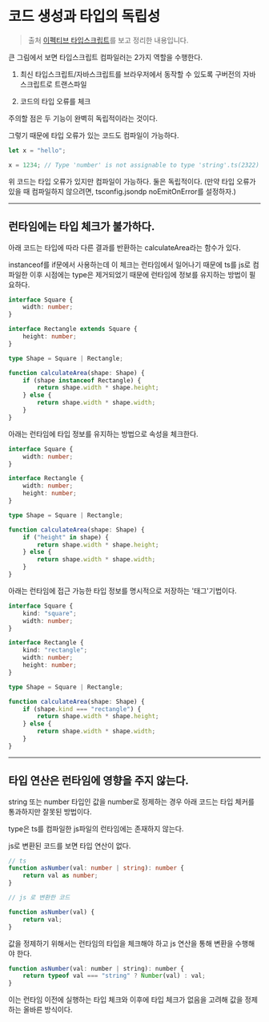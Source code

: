 # 코드 생성과 타입의 독립성

> 출처 [이펙티브 타입스크립트](http://www.kyobobook.co.kr/product/detailViewKor.laf?mallGb=KOR&ejkGb=KOR&barcode=9788966263134)를 보고 정리한 내용입니다.

큰 그림에서 보면 타입스크립트 컴파일러는 2가지 역할을 수행한다.

1. 최신 타입스크립트/자바스크립트를 브라우저에서 동작할 수 있도록 구버전의 자바스크립트로 트랜스파일

2. 코드의 타입 오류를 체크

주의할 점은 두 기능이 완벽히 독립적이라는 것이다.

그렇기 때문에 타입 오류가 있는 코드도 컴파일이 가능하다.

```ts
let x = "hello";

x = 1234; // Type 'number' is not assignable to type 'string'.ts(2322)
```

위 코드는 타입 오류가 있지만 컴파일이 가능하다. 둘은 독립적이다.
(만약 타입 오류가 있을 때 컴파일하지 않으려면, tsconfig.jsondp noEmitOnError를 설정하자.)

---

## 런타임에는 타입 체크가 불가하다.

아래 코드는 타입에 따라 다른 결과를 반환하는 calculateArea라는 함수가 있다.

instanceof를 if문에서 사용하는데 이 체크는 런타임에서 일어나기 때문에 ts를 js로 컴파일한 이후 시점에는 type은 제거되었기 때문에 런타임에 정보를 유지하는 방법이 필요하다.

```ts
interface Square {
    width: number;
}

interface Rectangle extends Square {
    height: number;
}

type Shape = Square | Rectangle;

function calculateArea(shape: Shape) {
    if (shape instanceof Rectangle) {
        return shape.width * shape.height;
    } else {
        return shape.width * shape.width;
    }
}
```

아래는 런타임에 타입 정보를 유지하는 방법으로 속성을 체크한다.

```ts
interface Square {
    width: number;
}

interface Rectangle {
    width: number;
    height: number;
}

type Shape = Square | Rectangle;

function calculateArea(shape: Shape) {
    if ("height" in shape) {
        return shape.width * shape.height;
    } else {
        return shape.width * shape.width;
    }
}
```

아래는 런타임에 접근 가능한 타입 정보를 명시적으로 저장하는 '태그'기법이다.

```ts
interface Square {
    kind: "square";
    width: number;
}

interface Rectangle {
    kind: "rectangle";
    width: number;
    height: number;
}

type Shape = Square | Rectangle;

function calculateArea(shape: Shape) {
    if (shape.kind === "rectangle") {
        return shape.width * shape.height;
    } else {
        return shape.width * shape.width;
    }
}
```

---

## 타입 연산은 런타임에 영향을 주지 않는다.

string 또는 number 타입인 값을 number로 정제하는 경우 아래 코드는 타입 체커를 통과하지만 잘못된 방법이다.

type은 ts를 컴파일한 js파일의 런타임에는 존재하지 않는다.

js로 변환된 코드를 보면 타입 연산이 없다.

```ts
// ts
function asNumber(val: number | string): number {
    return val as number;
}

// js 로 변환한 코드

function asNumber(val) {
    return val;
}
```

값을 정제하기 위해서는 런타임의 타입을 체크해야 하고 js 연산을 통해 변환을 수행해야 한다.

```js
function asNumber(val: number | string): number {
    return typeof val === "string" ? Number(val) : val;
}
```

이는 런타임 이전에 실행하는 타입 체크와 이후에 타입 체크가 없음을 고려해 값을 정제하는 올바른 방식이다.
